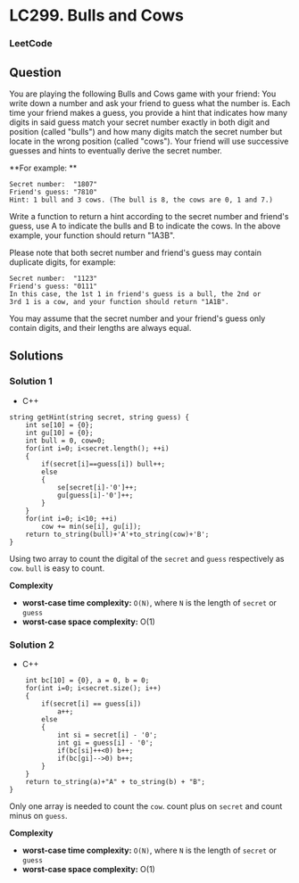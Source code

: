 # LC299. Bulls and Cows

### LeetCode

## Question

You are playing the following Bulls and Cows game with your friend: You write down a number and ask your friend to guess what the number is. Each time your friend makes a guess, you provide a hint that indicates how many digits in said guess match your secret number exactly in both digit and position (called "bulls") and how many digits match the secret number but locate in the wrong position (called "cows"). Your friend will use successive guesses and hints to eventually derive the secret number.

**For example: **
```
Secret number:  "1807"
Friend's guess: "7810"
Hint: 1 bull and 3 cows. (The bull is 8, the cows are 0, 1 and 7.)
```

Write a function to return a hint according to the secret number and friend's guess, use A to indicate the bulls and B to indicate the cows. In the above example, your function should return "1A3B".

Please note that both secret number and friend's guess may contain duplicate digits, for example:

```
Secret number:  "1123"
Friend's guess: "0111"
In this case, the 1st 1 in friend's guess is a bull, the 2nd or 3rd 1 is a cow, and your function should return "1A1B".
```

You may assume that the secret number and your friend's guess only contain digits, and their lengths are always equal.

## Solutions

### Solution 1

* C++
```
string getHint(string secret, string guess) {
    int se[10] = {0};
    int gu[10] = {0};
    int bull = 0, cow=0;
    for(int i=0; i<secret.length(); ++i)
    {
        if(secret[i]==guess[i]) bull++;
        else
        {
            se[secret[i]-'0']++;
            gu[guess[i]-'0']++;
        }
    }
    for(int i=0; i<10; ++i)
        cow += min(se[i], gu[i]);
    return to_string(bull)+'A'+to_string(cow)+'B';
}
```

Using two array to count the digital of the `secret` and `guess` respectively as `cow`. `bull` is easy to count.

**Complexity**

* **worst-case time complexity:** `O(N)`, where `N` is the length of `secret` or `guess`
* **worst-case space complexity:** O(1)

### Solution 2 

* C++
```string getHint(string secret, string guess) {
    int bc[10] = {0}, a = 0, b = 0;
    for(int i=0; i<secret.size(); i++)
    {
        if(secret[i] == guess[i])
            a++;
        else
        {
            int si = secret[i] - '0';
            int gi = guess[i] - '0';
            if(bc[si]++<0) b++;
            if(bc[gi]-->0) b++;
        }
    }
    return to_string(a)+"A" + to_string(b) + "B";
}
```

Only one array is needed to count the `cow`. count plus on `secret` and count minus on `guess`. 

**Complexity**

* **worst-case time complexity:** `O(N)`, where `N` is the length of `secret` or `guess`
* **worst-case space complexity:** O(1)
